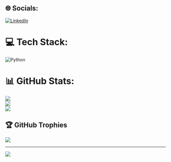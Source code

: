 
## 🌐 Socials:
[![LinkedIn](https://img.shields.io/badge/LinkedIn-%230077B5.svg?logo=linkedin&logoColor=white)](https://linkedin.com/in/www.linkedin.com/in/ruturaj-khondre) 

# 💻 Tech Stack:
![Python](https://img.shields.io/badge/python-3670A0?style=for-the-badge&logo=python&logoColor=ffdd54)
# 📊 GitHub Stats:
![](https://github-readme-stats.vercel.app/api?username=RuturajKhondre&theme=dark&hide_border=false&include_all_commits=false&count_private=false)<br/>
![](https://nirzak-streak-stats.vercel.app/?user=RuturajKhondre&theme=dark&hide_border=false)<br/>
![](https://github-readme-stats.vercel.app/api/top-langs/?username=RuturajKhondre&theme=dark&hide_border=false&include_all_commits=false&count_private=false&layout=compact)

## 🏆 GitHub Trophies
![](https://github-profile-trophy.vercel.app/?username=RuturajKhondre&theme=radical&no-frame=false&no-bg=true&margin-w=4)

---
[![](https://visitcount.itsvg.in/api?id=RuturajKhondre&icon=0&color=0)](https://visitcount.itsvg.in)

<!-- Proudly created with GPRM ( https://gprm.itsvg.in ) -->
